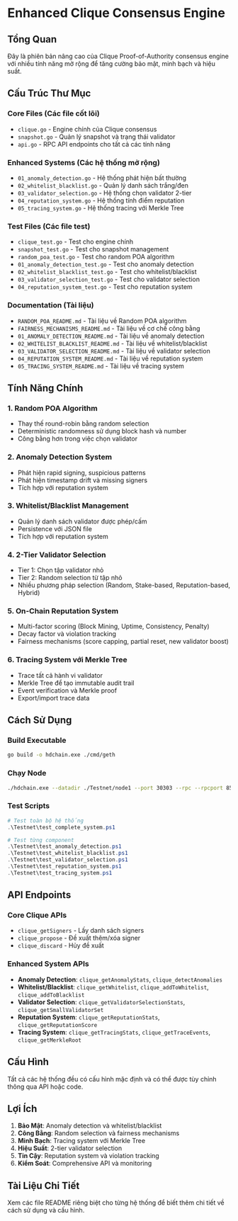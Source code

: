 # Enhanced Clique Consensus Engine

## Tổng Quan

Đây là phiên bản nâng cao của Clique Proof-of-Authority consensus engine với nhiều tính năng mở rộng để tăng cường bảo mật, minh bạch và hiệu suất.

## Cấu Trúc Thư Mục

### Core Files (Các file cốt lõi)
- `clique.go` - Engine chính của Clique consensus
- `snapshot.go` - Quản lý snapshot và trạng thái validator
- `api.go` - RPC API endpoints cho tất cả các tính năng

### Enhanced Systems (Các hệ thống mở rộng)
- `01_anomaly_detection.go` - Hệ thống phát hiện bất thường
- `02_whitelist_blacklist.go` - Quản lý danh sách trắng/đen
- `03_validator_selection.go` - Hệ thống chọn validator 2-tier
- `04_reputation_system.go` - Hệ thống tính điểm reputation
- `05_tracing_system.go` - Hệ thống tracing với Merkle Tree

### Test Files (Các file test)
- `clique_test.go` - Test cho engine chính
- `snapshot_test.go` - Test cho snapshot management
- `random_poa_test.go` - Test cho random POA algorithm
- `01_anomaly_detection_test.go` - Test cho anomaly detection
- `02_whitelist_blacklist_test.go` - Test cho whitelist/blacklist
- `03_validator_selection_test.go` - Test cho validator selection
- `04_reputation_system_test.go` - Test cho reputation system

### Documentation (Tài liệu)
- `RANDOM_POA_README.md` - Tài liệu về Random POA algorithm
- `FAIRNESS_MECHANISMS_README.md` - Tài liệu về cơ chế công bằng
- `01_ANOMALY_DETECTION_README.md` - Tài liệu về anomaly detection
- `02_WHITELIST_BLACKLIST_README.md` - Tài liệu về whitelist/blacklist
- `03_VALIDATOR_SELECTION_README.md` - Tài liệu về validator selection
- `04_REPUTATION_SYSTEM_README.md` - Tài liệu về reputation system
- `05_TRACING_SYSTEM_README.md` - Tài liệu về tracing system

## Tính Năng Chính

### 1. **Random POA Algorithm**
- Thay thế round-robin bằng random selection
- Deterministic randomness sử dụng block hash và number
- Công bằng hơn trong việc chọn validator

### 2. **Anomaly Detection System**
- Phát hiện rapid signing, suspicious patterns
- Phát hiện timestamp drift và missing signers
- Tích hợp với reputation system

### 3. **Whitelist/Blacklist Management**
- Quản lý danh sách validator được phép/cấm
- Persistence với JSON file
- Tích hợp với reputation system

### 4. **2-Tier Validator Selection**
- Tier 1: Chọn tập validator nhỏ
- Tier 2: Random selection từ tập nhỏ
- Nhiều phương pháp selection (Random, Stake-based, Reputation-based, Hybrid)

### 5. **On-Chain Reputation System**
- Multi-factor scoring (Block Mining, Uptime, Consistency, Penalty)
- Decay factor và violation tracking
- Fairness mechanisms (score capping, partial reset, new validator boost)

### 6. **Tracing System với Merkle Tree**
- Trace tất cả hành vi validator
- Merkle Tree để tạo immutable audit trail
- Event verification và Merkle proof
- Export/import trace data

## Cách Sử Dụng

### Build Executable
```bash
go build -o hdchain.exe ./cmd/geth
```

### Chạy Node
```bash
./hdchain.exe --datadir ./Testnet/node1 --port 30303 --rpc --rpcport 8549 --rpcaddr 0.0.0.0 --rpcapi "eth,net,web3,personal,clique" --mine --miner.etherbase 0x6519B747fC2c4DD4393843855Bef77f28875B07C --unlock 0x6519B747fC2c4DD4393843855Bef77f28875B07C --password ./Testnet/node1/password.txt
```

### Test Scripts
```powershell
# Test toàn bộ hệ thống
.\Testnet\test_complete_system.ps1

# Test từng component
.\Testnet\test_anomaly_detection.ps1
.\Testnet\test_whitelist_blacklist.ps1
.\Testnet\test_validator_selection.ps1
.\Testnet\test_reputation_system.ps1
.\Testnet\test_tracing_system.ps1
```

## API Endpoints

### Core Clique APIs
- `clique_getSigners` - Lấy danh sách signers
- `clique_propose` - Đề xuất thêm/xóa signer
- `clique_discard` - Hủy đề xuất

### Enhanced System APIs
- **Anomaly Detection**: `clique_getAnomalyStats`, `clique_detectAnomalies`
- **Whitelist/Blacklist**: `clique_getWhitelist`, `clique_addToWhitelist`, `clique_addToBlacklist`
- **Validator Selection**: `clique_getValidatorSelectionStats`, `clique_getSmallValidatorSet`
- **Reputation System**: `clique_getReputationStats`, `clique_getReputationScore`
- **Tracing System**: `clique_getTracingStats`, `clique_getTraceEvents`, `clique_getMerkleRoot`

## Cấu Hình

Tất cả các hệ thống đều có cấu hình mặc định và có thể được tùy chỉnh thông qua API hoặc code.

## Lợi Ích

1. **Bảo Mật**: Anomaly detection và whitelist/blacklist
2. **Công Bằng**: Random selection và fairness mechanisms
3. **Minh Bạch**: Tracing system với Merkle Tree
4. **Hiệu Suất**: 2-tier validator selection
5. **Tin Cậy**: Reputation system và violation tracking
6. **Kiểm Soát**: Comprehensive API và monitoring

## Tài Liệu Chi Tiết

Xem các file README riêng biệt cho từng hệ thống để biết thêm chi tiết về cách sử dụng và cấu hình.
